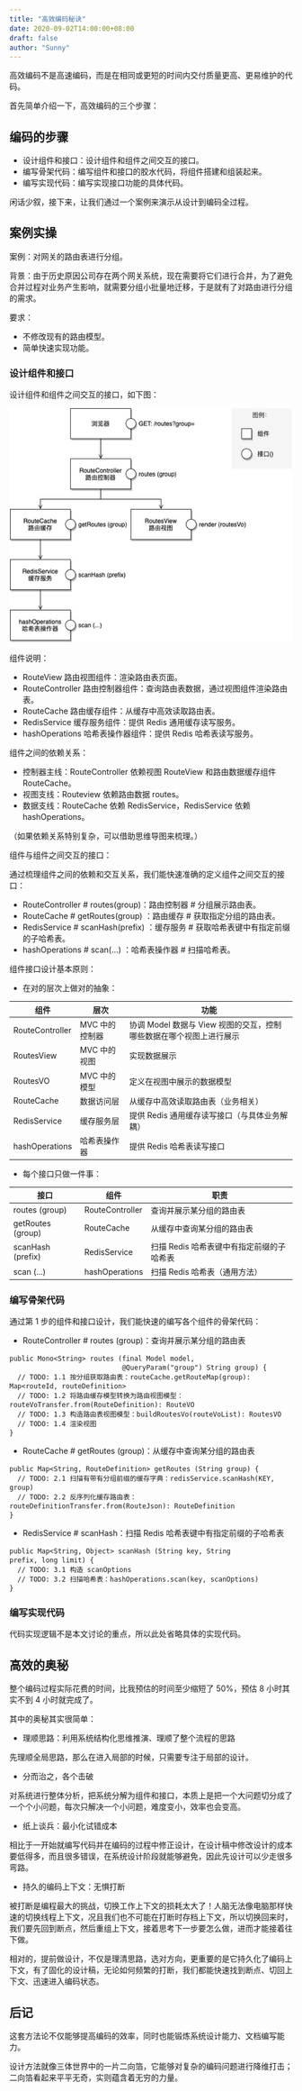 ```yaml
---
title: "高效编码秘诀"
date: 2020-09-02T14:00:00+08:00
draft: false
author: "Sunny"
---
```


高效编码不是高速编码，而是在相同或更短的时间内交付质量更高、更易维护的代码。

首先简单介绍一下，高效编码的三个步骤：

## 编码的步骤

- 设计组件和接口：设计组件和组件之间交互的接口。
- 编写骨架代码：编写组件和接口的胶水代码，将组件搭建和组装起来。
- 编写实现代码：编写实现接口功能的具体代码。

闲话少叙，接下来，让我们通过一个案例来演示从设计到编码全过程。

## 案例实操

案例：对网关的路由表进行分组。

背景：由于历史原因公司存在两个网关系统，现在需要将它们进行合并，为了避免合并过程对业务产生影响，就需要分组小批量地迁移，于是就有了对路由进行分组的需求。

要求：

- 不修改现有的路由模型。
- 简单快速实现功能。

### 设计组件和接口

设计组件和组件之间交互的接口，如下图：

![attach](_res/components-and-interfaces.jpg)

组件说明：

- RouteView 路由视图组件：渲染路由表页面。
- RouteController 路由控制器组件：查询路由表数据，通过视图组件渲染路由表。
- RouteCache 路由缓存组件：从缓存中高效读取路由表。
- RedisService 缓存服务组件：提供 Redis 通用缓存读写服务。
- hashOperations 哈希表操作器组件：提供 Redis 哈希表读写服务。

组件之间的依赖关系：

- 控制器主线：RouteController 依赖视图 RouteView 和路由数据缓存组件 RouteCache。
- 视图支线：Routeview 依赖路由数据 routes。
- 数据支线：RouteCache 依赖 RedisService，RedisService 依赖 hashOperations。

（如果依赖关系特别复杂，可以借助思维导图来梳理。）

组件与组件之间交互的接口：

通过梳理组件之间的依赖和交互关系，我们能快速准确的定义组件之间交互的接口：

- RouteController # routes(group)：路由控制器 # 分组展示路由表。
- RouteCache # getRoutes(group) ：路由缓存 # 获取指定分组的路由表。
- RedisService # scanHash(prefix) ：缓存服务 # 获取哈希表键中有指定前缀的子哈希表。
- hashOperations # scan(...) ：哈希表操作器 # 扫描哈希表。

组件接口设计基本原则：

- 在对的层次上做对的抽象：

| 组件 | 层次 | 功能 |
| --- | --- | --- |
| RouteController | MVC 中的控制器 | 协调 Model 数据与 View 视图的交互，控制哪些数据在哪个视图上进行展示 |
| RoutesView | MVC 中的视图 | 实现数据展示 |
| RoutesVO | MVC 中的模型 | 定义在视图中展示的数据模型 |
| RouteCache | 数据访问层 | 从缓存中高效读取路由表（业务相关） |
| RedisService | 缓存服务层 | 提供 Redis 通用缓存读写接口（与具体业务解耦） |
| hashOperations | 哈希表操作器 | 提供 Redis 哈希表读写接口 |

- 每个接口只做一件事：

| 接口 | 组件 | 职责 |
| --- | --- | --- |
| routes (group) | RouteController | 查询并展示某分组的路由表 |
| getRoutes (group) | RouteCache | 从缓存中查询某分组的路由表 |
| scanHash (prefix) | RedisService | 扫描 Redis 哈希表键中有指定前缀的子哈希表 |
| scan (...) | hashOperations | 扫描 Redis 哈希表（通用方法） |

### 编写骨架代码

通过第 1 步的组件和接口设计，我们能快速的编写各个组件的骨架代码：

- RouteController # routes (group)：查询并展示某分组的路由表

```
public Mono<String> routes (final Model model,
                            @QueryParam("group") String group) {
  // TODO: 1.1 按分组获取路由表：routeCache.getRouteMap(group): Map<routeId, routeDefinition>
  // TODO: 1.2 将路由缓存模型转换为路由视图模型：routeVoTransfer.from(RouteDefinition): RouteVO
  // TODO: 1.3 构造路由表视图模型：buildRoutesVo(routeVoList): RoutesVO
  // TODO: 1.4 渲染视图
}
```

- RouteCache # getRoutes (group)：从缓存中查询某分组的路由表

```
public Map<String, RouteDefinition> getRoutes (String group) {
  // TODO: 2.1 扫描有带有分组前缀的缓存字典：redisService.scanHash(KEY, group)
  // TODO: 2.2 反序列化缓存路由表：routeDefinitionTransfer.from(RouteJson): RouteDefinition
}
```

- RedisService # scanHash：扫描 Redis 哈希表键中有指定前缀的子哈希表

```
public Map<String, Object> scanHash (String key, String prefix, long limit) {
  // TODO: 3.1 构造 scanOptions
  // TODO: 3.2 扫描哈希表：hashOperations.scan(key, scanOptions)
}
```

### 编写实现代码

代码实现逻辑不是本文讨论的重点，所以此处省略具体的实现代码。

## 高效的奥秘

整个编码过程实际花费的时间，比我预估的时间至少缩短了 50%，预估 8 小时其实不到 4 小时就完成了。

其中的奥秘其实很简单：

- 理顺思路：利用系统结构化思维推演、理顺了整个流程的思路

先理顺全局思路，那么在进入局部的时候，只需要专注于局部的设计。

- 分而治之，各个击破

对系统进行整体分析，把系统分解为组件和接口，本质上是把一个大问题切分成了一个个小问题，每次只解决一个小问题，难度变小，效率也会变高。

- 纸上谈兵：最小化试错成本

相比于一开始就编写代码并在编码的过程中修正设计，在设计稿中修改设计的成本要低得多，而且很多错误，在系统设计阶段就能够避免，因此先设计可以少走很多弯路。

- 持久的编码上下文：无惧打断

被打断是编程最大的挑战，切换工作上下文的损耗太大了！人脑无法像电脑那样快速的切换线程上下文，况且我们也不可能在打断时存档上下文，所以切换回来时，我们要先回到断点，然后重组上下文，接着思考下一步要怎么做，进而才能接着往下做。

相对的，提前做设计，不仅是理清思路，选对方向，更重要的是它持久化了编码上下文，有了固化的设计稿，无论如何频繁的打断，我们都能快速找到断点、切回上下文、迅速进入编码状态。

## 后记

这套方法论不仅能够提高编码的效率，同时也能锻炼系统设计能力、文档编写能力。

设计方法就像三体世界中的一片二向箔，它能够对复杂的编码问题进行降维打击；二向箔看起来平平无奇，实则蕴含着无穷的力量。

